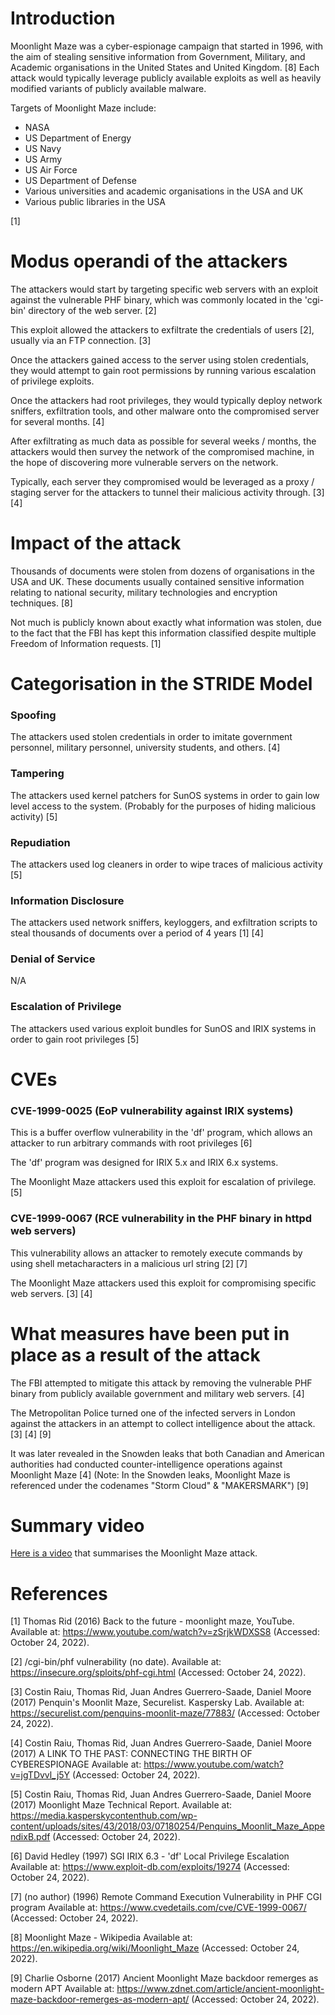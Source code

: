# Introduction

Moonlight Maze was a cyber-espionage campaign that started in 1996, with the aim of stealing sensitive information from Government, Military, and Academic organisations in the United States and United Kingdom.
[8] Each attack would typically leverage publicly available exploits as well as heavily modified variants of publicly available malware.

Targets of Moonlight Maze include:
- NASA
- US Department of Energy
- US Navy
- US Army
- US Air Force
- US Department of Defense
- Various universities and academic organisations in the USA and UK
- Various public libraries in the USA

[1]

# Modus operandi of the attackers

The attackers would start by targeting specific web servers with an exploit against the vulnerable PHF binary, which was commonly located in the 'cgi-bin' directory of the web server. [2]

This exploit allowed the attackers to exfiltrate the credentials of users [2], usually via an FTP connection. [3]

Once the attackers gained access to the server using stolen credentials, they would attempt to gain root permissions by running various escalation of privilege exploits.

Once the attackers had root privileges, they would typically deploy network sniffers, exfiltration tools, and other malware onto the compromised server for several months. [4]

After exfiltrating as much data as possible for several weeks / months, the attackers would then survey the network of the compromised machine, in the hope of discovering more vulnerable servers on the network.

Typically, each server they compromised would be leveraged as a proxy / staging server for the attackers to tunnel their malicious activity through. [3] [4]

# Impact of the attack

Thousands of documents were stolen from dozens of organisations in the USA and UK.
These documents usually contained sensitive information relating to national security, military technologies and encryption techniques. [8]

Not much is publicly known about exactly what information was stolen, due to the fact that the FBI has kept this information classified despite multiple Freedom of Information requests. [1]

# Categorisation in the STRIDE Model
### Spoofing
The attackers used stolen credentials in order to imitate government personnel, military personnel, university students, and others. [4]
### Tampering
The attackers used kernel patchers for SunOS systems in order to gain low level access to the system. (Probably for the purposes of hiding malicious activity) [5]
### Repudiation
The attackers used log cleaners in order to wipe traces of malicious activity [5]
### Information Disclosure
The attackers used network sniffers, keyloggers, and exfiltration scripts to steal thousands of documents over a period of 4 years [1] [4]
### Denial of Service
N/A
### Escalation of Privilege
The attackers used various exploit bundles for SunOS and IRIX systems in order to gain root privileges [5]

# CVEs
### CVE-1999-0025 (EoP vulnerability against IRIX systems)
This is a buffer overflow vulnerability in the 'df' program, which allows an attacker to run arbitrary commands with root privileges [6]

The 'df' program was designed for IRIX 5.x and IRIX 6.x systems.

The Moonlight Maze attackers used this exploit for escalation of privilege. [5]

### CVE-1999-0067 (RCE vulnerability in the PHF binary in httpd web servers)
This vulnerability allows an attacker to remotely execute commands by using shell metacharacters in a malicious url string [2] [7]

The Moonlight Maze attackers used this exploit for compromising specific web servers. [3] [4]

# What measures have been put in place as a result of the attack
The FBI attempted to mitigate this attack by removing the vulnerable PHF binary from publicly available government and military web servers. [4]

The Metropolitan Police turned one of the infected servers in London against the attackers in an attempt to collect intelligence about the attack. [3] [4] [9]

It was later revealed in the Snowden leaks that both Canadian and American authorities had conducted counter-intelligence operations against Moonlight Maze [4]
(Note: In the Snowden leaks, Moonlight Maze is referenced under the codenames "Storm Cloud" & "MAKERSMARK") [9]

# Summary video
[Here is a video](https://www.youtube.com/watch?v=9RorL9y70GU) that summarises the Moonlight Maze attack.

# References

[1] Thomas Rid (2016) Back to the future - moonlight maze, YouTube. Available at: https://www.youtube.com/watch?v=zSrjkWDXSS8 (Accessed: October 24, 2022).

[2] /cgi-bin/phf vulnerability (no date). Available at: https://insecure.org/sploits/phf-cgi.html (Accessed: October 24, 2022).

[3] Costin Raiu, Thomas Rid, Juan Andres Guerrero-Saade, Daniel Moore (2017) Penquin's Moonlit Maze, Securelist. Kaspersky Lab. Available at: https://securelist.com/penquins-moonlit-maze/77883/ (Accessed: October 24, 2022).

[4] Costin Raiu, Thomas Rid, Juan Andres Guerrero-Saade, Daniel Moore (2017) A LINK TO THE PAST: CONNECTING THE BIRTH OF CYBERESPIONAGE Available at: https://www.youtube.com/watch?v=jgTDvvl_j5Y (Accessed: October 24, 2022).

[5] Costin Raiu, Thomas Rid, Juan Andres Guerrero-Saade, Daniel Moore (2017) Moonlight Maze Technical Report. Available at: https://media.kasperskycontenthub.com/wp-content/uploads/sites/43/2018/03/07180254/Penquins_Moonlit_Maze_AppendixB.pdf (Accessed: October 24, 2022).

[6] David Hedley (1997) SGI IRIX 6.3 - 'df' Local Privilege Escalation Available at: https://www.exploit-db.com/exploits/19274 (Accessed: October 24, 2022).

[7] (no author) (1996) Remote Command Execution Vulnerability in PHF CGI program Available at: https://www.cvedetails.com/cve/CVE-1999-0067/ (Accessed: October 24, 2022).

[8] Moonlight Maze - Wikipedia Available at: https://en.wikipedia.org/wiki/Moonlight_Maze (Accessed: October 24, 2022).

[9] Charlie Osborne (2017) Ancient Moonlight Maze backdoor remerges as modern APT Available at: https://www.zdnet.com/article/ancient-moonlight-maze-backdoor-remerges-as-modern-apt/ (Accessed: October 24, 2022).
